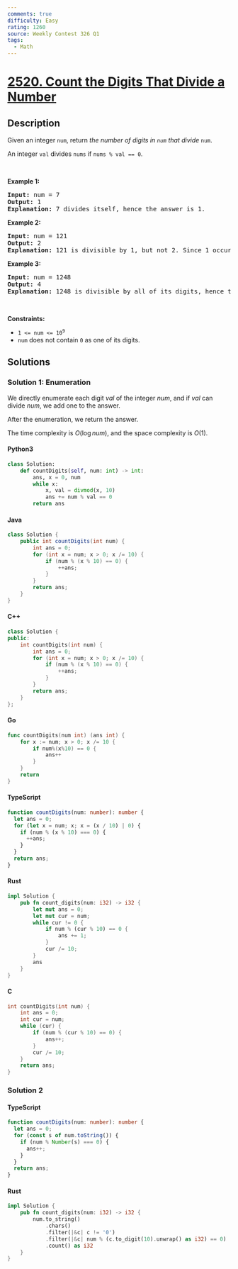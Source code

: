 ```yaml
---
comments: true
difficulty: Easy
rating: 1260
source: Weekly Contest 326 Q1
tags:
  - Math
---
```


<!-- problem:start -->

# [2520. Count the Digits That Divide a Number](https://leetcode.com/problems/count-the-digits-that-divide-a-number)


## Description

<!-- description:start -->

<p>Given an integer <code>num</code>, return <em>the number of digits in <code>num</code> that divide </em><code>num</code>.</p>

<p>An integer <code>val</code> divides <code>nums</code> if <code>nums % val == 0</code>.</p>

<p>&nbsp;</p>
<p><strong>Example 1:</strong></p>

<pre>
<strong>Input:</strong> num = 7
<strong>Output:</strong> 1
<strong>Explanation:</strong> 7 divides itself, hence the answer is 1.
</pre>

<p><strong>Example 2:</strong></p>

<pre>
<strong>Input:</strong> num = 121
<strong>Output:</strong> 2
<strong>Explanation:</strong> 121 is divisible by 1, but not 2. Since 1 occurs twice as a digit, we return 2.
</pre>

<p><strong>Example 3:</strong></p>

<pre>
<strong>Input:</strong> num = 1248
<strong>Output:</strong> 4
<strong>Explanation:</strong> 1248 is divisible by all of its digits, hence the answer is 4.
</pre>

<p>&nbsp;</p>
<p><strong>Constraints:</strong></p>

<ul>
	<li><code>1 &lt;= num &lt;= 10<sup>9</sup></code></li>
	<li><code>num</code> does not contain <code>0</code> as one of its digits.</li>
</ul>

<!-- description:end -->

## Solutions

<!-- solution:start -->

### Solution 1: Enumeration

We directly enumerate each digit $val$ of the integer $num$, and if $val$ can divide $num$, we add one to the answer.

After the enumeration, we return the answer.

The time complexity is $O(\log num)$, and the space complexity is $O(1)$.

<!-- tabs:start -->

#### Python3

```python
class Solution:
    def countDigits(self, num: int) -> int:
        ans, x = 0, num
        while x:
            x, val = divmod(x, 10)
            ans += num % val == 0
        return ans
```

#### Java

```java
class Solution {
    public int countDigits(int num) {
        int ans = 0;
        for (int x = num; x > 0; x /= 10) {
            if (num % (x % 10) == 0) {
                ++ans;
            }
        }
        return ans;
    }
}
```

#### C++

```cpp
class Solution {
public:
    int countDigits(int num) {
        int ans = 0;
        for (int x = num; x > 0; x /= 10) {
            if (num % (x % 10) == 0) {
                ++ans;
            }
        }
        return ans;
    }
};
```

#### Go

```go
func countDigits(num int) (ans int) {
	for x := num; x > 0; x /= 10 {
		if num%(x%10) == 0 {
			ans++
		}
	}
	return
}
```

#### TypeScript

```ts
function countDigits(num: number): number {
  let ans = 0;
  for (let x = num; x; x = (x / 10) | 0) {
    if (num % (x % 10) === 0) {
      ++ans;
    }
  }
  return ans;
}
```

#### Rust

```rust
impl Solution {
    pub fn count_digits(num: i32) -> i32 {
        let mut ans = 0;
        let mut cur = num;
        while cur != 0 {
            if num % (cur % 10) == 0 {
                ans += 1;
            }
            cur /= 10;
        }
        ans
    }
}
```

#### C

```c
int countDigits(int num) {
    int ans = 0;
    int cur = num;
    while (cur) {
        if (num % (cur % 10) == 0) {
            ans++;
        }
        cur /= 10;
    }
    return ans;
}
```

<!-- tabs:end -->

<!-- solution:end -->

<!-- solution:start -->

### Solution 2

<!-- tabs:start -->

#### TypeScript

```ts
function countDigits(num: number): number {
  let ans = 0;
  for (const s of num.toString()) {
    if (num % Number(s) === 0) {
      ans++;
    }
  }
  return ans;
}
```

#### Rust

```rust
impl Solution {
    pub fn count_digits(num: i32) -> i32 {
        num.to_string()
            .chars()
            .filter(|&c| c != '0')
            .filter(|&c| num % (c.to_digit(10).unwrap() as i32) == 0)
            .count() as i32
    }
}
```

<!-- tabs:end -->

<!-- solution:end -->

<!-- problem:end -->
